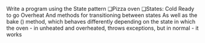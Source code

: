 Write a program using the State pattern
❑Pizza oven
❑States:
    Cold
    Ready to go
    Overheat
And methods for transitioning between states
As well as the bake () method, which behaves differently depending on the state in which
the oven - in unheated and overheated, throws exceptions, but in normal - it works




